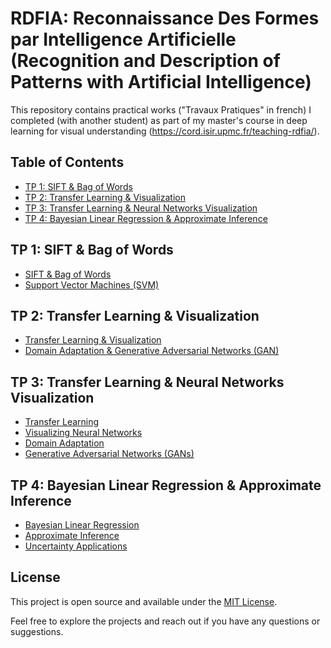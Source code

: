 # RDFIA: Reconnaissance Des Formes par Intelligence Artificielle (Recognition and Description of Patterns with Artificial Intelligence)

This repository contains practical works ("Travaux Pratiques" in french) I completed (with another student) as part of my master's course in deep learning for visual understanding (https://cord.isir.upmc.fr/teaching-rdfia/).

## Table of Contents

- [TP 1: SIFT & Bag of Words](#tp-1-sift--bag-of-words)
- [TP 2: Transfer Learning & Visualization](#tp-2-transfer-learning--visualization)
- [TP 3: Transfer Learning & Neural Networks Visualization](#tp-3-transfer-learning--neural-networks-visualization)
- [TP 4: Bayesian Linear Regression & Approximate Inference](#tp-4-bayesian-linear-regression--approximate-inference)

## TP 1: SIFT & Bag of Words

- [SIFT & Bag of Words](TP_1/1_ab_Sift_&_Bow.ipynb)
- [Support Vector Machines (SVM)](TP_1/1_c_SVM.ipynb)

## TP 2: Transfer Learning & Visualization

- [Transfer Learning & Visualization](TP_2/2_ab_Transfert_Learning_&_Viz.ipynb)
- [Domain Adaptation & Generative Adversarial Networks (GAN)](TP_2/2_cd_Domain_Adapt_&_GAN.ipynb)

## TP 3: Transfer Learning & Neural Networks Visualization

- [Transfer Learning](TP_3/3_a_Transfer_Learning.ipynb)
- [Visualizing Neural Networks](TP_3/3_b_Visualizing_Neural_Networks.ipynb)
- [Domain Adaptation](TP_3/3_c_Domain_Adaptation.ipynb)
- [Generative Adversarial Networks (GANs)](TP_3/3_d_GANs.ipynb)

## TP 4: Bayesian Linear Regression & Approximate Inference

- [Bayesian Linear Regression](TP_4/4_a_Bayesian_Linear_Regression.ipynb)
- [Approximate Inference](TP_4/4_b_Approximate_Inference.ipynb)
- [Uncertainty Applications](TP_4/4_c_Uncertainty_Applications.ipynb)

## License

This project is open source and available under the [MIT License](LICENSE).

Feel free to explore the projects and reach out if you have any questions or suggestions.
